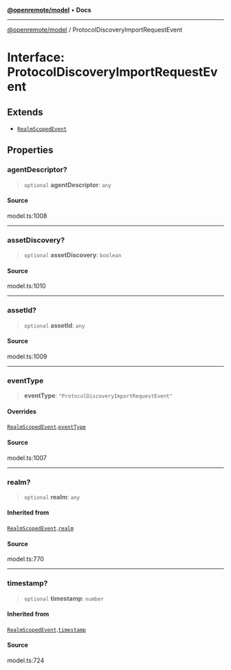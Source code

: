 [**@openremote/model**](../README.md) • **Docs**

***

[@openremote/model](../globals.md) / ProtocolDiscoveryImportRequestEvent

# Interface: ProtocolDiscoveryImportRequestEvent

## Extends

- [`RealmScopedEvent`](RealmScopedEvent.md)

## Properties

### agentDescriptor?

> `optional` **agentDescriptor**: `any`

#### Source

model.ts:1008

***

### assetDiscovery?

> `optional` **assetDiscovery**: `boolean`

#### Source

model.ts:1010

***

### assetId?

> `optional` **assetId**: `any`

#### Source

model.ts:1009

***

### eventType

> **eventType**: `"ProtocolDiscoveryImportRequestEvent"`

#### Overrides

[`RealmScopedEvent`](RealmScopedEvent.md).[`eventType`](RealmScopedEvent.md#eventtype)

#### Source

model.ts:1007

***

### realm?

> `optional` **realm**: `any`

#### Inherited from

[`RealmScopedEvent`](RealmScopedEvent.md).[`realm`](RealmScopedEvent.md#realm)

#### Source

model.ts:770

***

### timestamp?

> `optional` **timestamp**: `number`

#### Inherited from

[`RealmScopedEvent`](RealmScopedEvent.md).[`timestamp`](RealmScopedEvent.md#timestamp)

#### Source

model.ts:724
